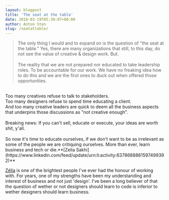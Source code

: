 ```yaml
---
layout: blogpost
title: 'The seat at the table'
date: 2018-03-19T05:39:07+00:00
author: Anton Sten
slug: /seatattable/
---
```


>The only thing I would and to expand on is the question of "the seat at the table." Yes, there are many organizations that still, to this day, do not see the value of creative & design work. But.
<br /><br />
The reality that we are not prepared nor educated to take leadership roles. To be accountable for our work. We have no freaking idea how to do this and we are the first ones to duck out when offered those opportunities.
<br />
Too many creatives refuse to talk to stakeholders.<br />
Too many designers refuse to spend time educating a client.<br />
And too many creative leaders are quick to deem all the business aspects that underpins those discussions as "not creative enough".
<br /><br />
Breaking news: If you can't sell, educate or execute, your ideas are worth shit, y'all.
<br /><br />
So now it's time to educate ourselves, if we don't want to be as irrelevant as some of the people we are critiquing ourselves. More than ever, learn business and tech or die.**[Zelia Sakhi](https://www.linkedin.com/feed/update/urn:li:activity:6378688861597499392)**

[Zélia](https://twitter.com/ilovegraphics) is one of the brightest people I've ever had the honour of working with. For years, one of my strengths have been my understanding and interest of business and not just 'design'. I've been a long believer of that the question of wether or not designers should learn to code is inferior to wether designers should learn business. 
